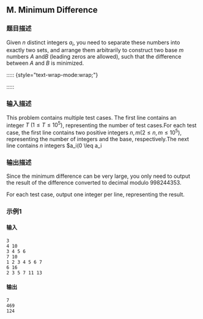 ## M. Minimum Difference

### 题目描述

Given $n$ distinct integers $a_i$, you need to separate these numbers
into exactly two sets, and arrange them arbitrarily to construct two
base $m$ numbers $A$ and$B$ (leading zeros are allowed), such that the difference between $A$ and $B$ is
minimized.

::::: {style="text-wrap-mode:wrap;"}

:::::

### 输入描述

This problem contains multiple test cases. The first line contains an
integer $T\ (1 \leq T \leq 10^5)$,
representing the number of test cases.For each test case, the first line contains two positive
integers $n,m(2 \leq n,m \leq 10^5)$,
representing the number of integers and the base, respectively.The next line
contains $n$ integers $a_i(0 \leq a_i

### 输出描述

Since the minimum difference can be very large, you only need to output
the result of the difference converted to decimal
modulo $998244353$.

For each test case, output one integer per line, representing the
result.

### 示例1

#### 输入

```plain
3
4 10
3 4 5 6
7 10
1 2 3 4 5 6 7
6 16
2 3 5 7 11 13
```

#### 输出

```plain
7
469
124
```

